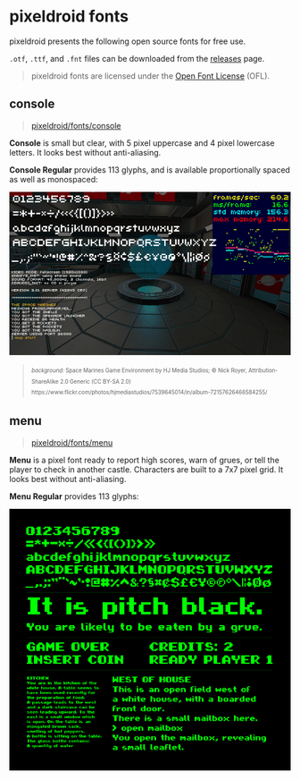 # pixeldroid fonts

pixeldroid presents the following open source fonts for free use.

`.otf`, `.ttf`, and `.fnt` files can be downloaded from the [releases][releases] page.

> pixeldroid fonts are licensed under the [Open Font License][ofl] (OFL).


## console
> [pixeldroid/fonts/console][font-console]

**Console** is small but clear, with 5 pixel uppercase and 4 pixel lowercase letters. It looks best without anti-aliasing.

**Console Regular** provides 113 glyphs, and is available proportionally spaced as well as monospaced:

![console regular][specimen-console-regular]
<blockquote><sup><sub>
    <i>background:</i> Space Marines Game Environment by HJ Media Studios; &copy; Nick Royer, Attribution-ShareAlike 2.0 Generic (CC BY-SA 2.0) <br>
    https://www.flickr.com/photos/hjmediastudios/7539645014/in/album-72157626466584255/
</sub></sup></blockquote>


## menu
> [pixeldroid/fonts/menu][font-menu]

**Menu** is a pixel font ready to report high scores, warn of grues, or tell the player to check in another castle. Characters are built to a 7x7 pixel grid. It looks best without anti-aliasing.

**Menu Regular** provides 113 glyphs:

![menu regular][specimen-menu-regular]


[font-console]: console/ "pixeldroid Console regular"
[font-menu]: menu/ "pixeldroid Menu regular"
[specimen-console-regular]: console/docs/specimen.png "pixeldroid Console regular type specimen"
[specimen-menu-regular]: menu/docs/specimen.png "pixeldroid Menu regular type specimen"
[ofl]: http://scripts.sil.org/OFL "Open Font License"
[releases]: https://github.com/pixeldroid/fonts/releases/ "pixeldroid font releases"

